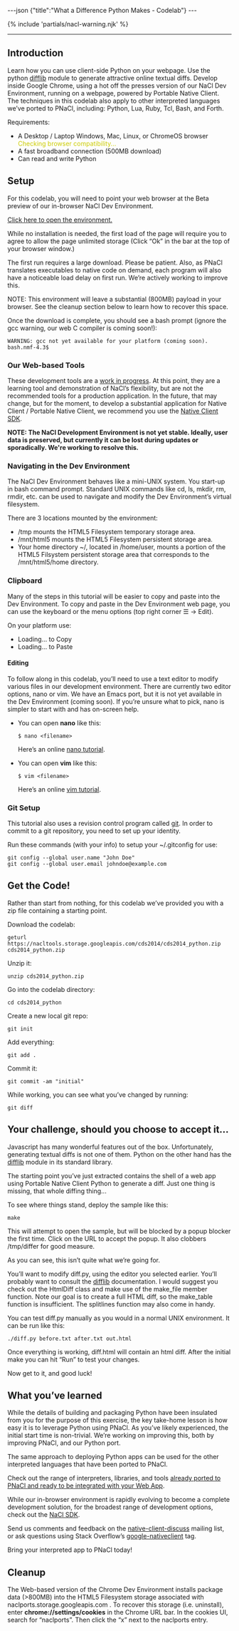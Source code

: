 ---json {"title":"What a Difference Python Makes - Codelab"} ---

{% include 'partials/nacl-warning.njk' %}

------------------------------------------------------------------------

Introduction
------------

Learn how you can use client-side Python on your webpage. Use the python [difflib](https://docs.python.org/2/library/difflib.html) module to generate attractive online textual diffs. Develop inside Google Chrome, using a hot off the presses version of our NaCl Dev Environment, running on a webpage, powered by Portable Native Client. The techniques in this codelab also apply to other interpreted languages we’ve ported to PNaCl, including: Python, Lua, Ruby, Tcl, Bash, and Forth.

Requirements:  
-   A Desktop / Laptop Windows, Mac, Linux, or ChromeOS browser  
    <span id="python_compat" style="color: #cccc00">Checking browser compatibility...</span>  
-   A fast broadband connection (500MB download)
-   Can read and write Python

Setup
-----

For this codelab, you will need to point your web browser at the Beta preview of our in-browser NaCl Dev Environment.

[Click here to open the environment.](https://naclports.storage.googleapis.com/builds/pepper_41/trunk-176-g9b9e342/publish/devenv/pnacl/app/bash.html)

While no installation is needed, the first load of the page will require you to agree to allow the page unlimited storage (Click “Ok” in the bar at the top of your browser window.)

The first run requires a large download. Please be patient. Also, as PNaCl translates executables to native code on demand, each program will also have a noticeable load delay on first run. We’re actively working to improve this.

NOTE: This environment will leave a substantial (800MB) payload in your browser. See the cleanup section below to learn how to recover this space.

Once the download is complete, you should see a bash prompt (ignore the gcc warning, our web C compiler is coming soon!):

    WARNING: gcc not yet available for your platform (coming soon).
    bash.nmf-4.3$

### Our Web-based Tools

These development tools are a <a href="/docs/native-client/cds2014/nacldev/" class="reference external">work in progress</a>. At this point, they are a learning tool and demonstration of NaCl’s flexibility, but are not the recommended tools for a production application. In the future, that may change, but for the moment, to develop a substantial application for Native Client / Portable Native Client, we recommend you use the <a href="/docs/native-client/sdk/download" class="reference external">Native Client SDK</a>.

**NOTE: The NaCl Development Environment is not yet stable. Ideally, user data is preserved, but currently it can be lost during updates or sporadically. We're working to resolve this.**

### Navigating in the Dev Environment

The NaCl Dev Environment behaves like a mini-UNIX system. You start-up in bash command prompt. Standard UNIX commands like cd, ls, mkdir, rm, rmdir, etc. can be used to navigate and modify the Dev Environment’s virtual filesystem.

There are 3 locations mounted by the environment:

-   /tmp mounts the HTML5 Filesystem temporary storage area.
-   /mnt/html5 mounts the HTML5 Filesystem persistent storage area.
-   Your home directory ~/, located in /home/user, mounts a portion of the HTML5 Filsystem persistent storage area that corresponds to the /mnt/html5/home directory.

### Clipboard

Many of the steps in this tutorial will be easier to copy and paste into the Dev Environment. To copy and paste in the Dev Environment web page, you can use the keyboard or the menu options (top right corner ☰ → Edit).

On your platform use:

-   <span id="copy_key">Loading...</span>
    to Copy
-   <span id="paste_key">Loading...</span>
    to Paste

#### Editing

To follow along in this codelab, you’ll need to use a text editor to modify various files in our development environment. There are currently two editor options, nano or vim. We have an Emacs port, but it is not yet available in the Dev Environment (coming soon). If you’re unsure what to pick, nano is simpler to start with and has on-screen help.

-   You can open **nano** like this:

        $ nano <filename>

    Here’s an online <a href="http://mintaka.sdsu.edu/reu/nano.html" class="reference external">nano tutorial</a>.

-   You can open **vim** like this:

        $ vim <filename>

    Here’s an online <a href="http://www.openvim.com/tutorial.html" class="reference external">vim tutorial</a>.

### Git Setup

This tutorial also uses a revision control program called <a href="http://en.wikipedia.org/wiki/Git_(software)" class="reference external">git</a>. In order to commit to a git repository, you need to set up your identity.

Run these commands (with your info) to setup your ~/.gitconfig for use:

    git config --global user.name "John Doe"
    git config --global user.email johndoe@example.com

Get the Code!
-------------

Rather than start from nothing, for this codelab we’ve provided you with a zip file containing a starting point.

Download the codelab:

    geturl https://nacltools.storage.googleapis.com/cds2014/cds2014_python.zip cds2014_python.zip

Unzip it:

    unzip cds2014_python.zip

Go into the codelab directory:

    cd cds2014_python

Create a new local git repo:

    git init

Add everything:

    git add .

Commit it:

    git commit -am "initial"

While working, you can see what you’ve changed by running:

    git diff

Your challenge, should you choose to accept it...
-------------------------------------------------

Javascript has many wonderful features out of the box. Unfortunately, generating textual diffs is not one of them. Python on the other hand has the [difflib](https://docs.python.org/2/library/difflib.html) module in its standard library.

The starting point you’ve just extracted contains the shell of a web app using Portable Native Client Python to generate a diff. Just one thing is missing, that whole diffing thing...

To see where things stand, deploy the sample like this:

    make

This will attempt to open the sample, but will be blocked by a popup blocker the first time. Click on the URL to accept the popup. It also clobbers /tmp/differ for good measure.

As you can see, this isn’t quite what we’re going for.

You’ll want to modify diff.py, using the editor you selected earlier. You’ll probably want to consult the [difflib](https://docs.python.org/2/library/difflib.html) documentation. I would suggest you check out the HtmlDiff class and make use of the make\_file member function. Note our goal is to create a full HTML diff, so the make\_table function is insufficient. The splitlines function may also come in handy.

You can test diff.py manually as you would in a normal UNIX environment. It can be run like this:

    ./diff.py before.txt after.txt out.html

Once everything is working, diff.html will contain an html diff. After the initial make you can hit “Run” to test your changes.

Now get to it, and good luck!

What you’ve learned
-------------------

While the details of building and packaging Python have been insulated from you for the purpose of this exercise, the key take-home lesson is how easy it is to leverage Python using PNaCl. As you’ve likely experienced, the initial start time is non-trivial. We’re working on improving this, both by improving PNaCl, and our Python port.

The same approach to deploying Python apps can be used for the other interpreted languages that have been ported to PNaCl.

Check out the range of interpreters, libraries, and tools <a href="https://chromium.googlesource.com/webports/+/master/docs/port_list.md" class="reference external">already ported to PNaCl and ready to be integrated with your Web App</a>.

While our in-browser environment is rapidly evolving to become a complete development solution, for the broadest range of development options, check out the <a href="/native-client/sdk/download" class="reference external">NaCl SDK</a>.

Send us comments and feedback on the <a href="https://groups.google.com/forum/#!forum/native-client-discuss" class="reference external">native-client-discuss</a> mailing list, or ask questions using Stack Overflow’s <a href="https://stackoverflow.com/questions/tagged/google-nativeclient" class="reference external">google-nativeclient</a> tag.

Bring your interpreted app to PNaCl today!

Cleanup
-------

The Web-based version of the Chrome Dev Environment installs package data (&gt;800MB) into the HTML5 Filesystem storage associated with naclports.storage.googleapis.com . To recover this storage (i.e. uninstall), enter **chrome://settings/cookies** in the Chrome URL bar. In the cookies UI, search for “naclports”. Then click the “x” next to the naclports entry.
